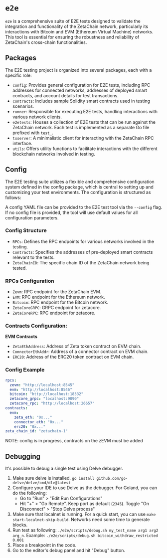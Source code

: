 # `e2e`

`e2e` is a comprehensive suite of E2E tests designed to validate the integration and functionality of the ZetaChain network, particularly its interactions with Bitcoin and EVM (Ethereum Virtual Machine) networks. This tool is essential for ensuring the robustness and reliability of ZetaChain's cross-chain functionalities.

## Packages
The E2E testing project is organized into several packages, each with a specific role:

- `config`: Provides general configuration for E2E tests, including RPC addresses for connected networks, addresses of deployed smart contracts, and account details for test transactions.
- `contracts`: Includes sample Solidity smart contracts used in testing scenarios.
- `runner`: Responsible for executing E2E tests, handling interactions with various network clients.
- `e2etests`: Houses a collection of E2E tests that can be run against the ZetaChain network. Each test is implemented as a separate Go file prefixed with `test_`.
- `txserver`: A minimalistic client for interacting with the ZetaChain RPC interface.
- `utils`: Offers utility functions to facilitate interactions with the different blockchain networks involved in testing.

## Config

The E2E testing suite utilizes a flexible and comprehensive configuration system defined in the config package, which is central to setting up and customizing your test environments. The configuration is structured as follows:

A config YAML file can be provided to the E2E test tool via the `--config` flag. If no config file is provided, the tool will use default values for all configuration parameters.

### Config Structure
- `RPCs`: Defines the RPC endpoints for various networks involved in the testing.
- `Contracts`: Specifies the addresses of pre-deployed smart contracts relevant to the tests.
- `ZetaChainID`: The specific chain ID of the ZetaChain network being tested.

### RPCs Configuration

- `Zevm`: RPC endpoint for the ZetaChain EVM.
- `EVM`: RPC endpoint for the Ethereum network.
- `Bitcoin`: RPC endpoint for the Bitcoin network.
- `ZetaCoreGRPC`: GRPC endpoint for zetacore.
- `ZetaCoreRPC`: RPC endpoint for zetacore.

### Contracts Configuration:

**EVM Contracts**
- `ZetaEthAddress`: Address of Zeta token contract on EVM chain.
- `ConnectorEthAddr`: Address of a connector contract on EVM chain.
- `ERC20`: Address of the ERC20 token contract on EVM chain.

### Config Example

```yaml
rpcs:
  zevm: "http://localhost:8545"
  evm: "http://localhost:8546"
  bitcoin: "http://localhost:18332"
  zetacore_grpc: "localhost:9090"
  zetacore_rpc: "http://localhost:26657"
contracts:
  evm:
    zeta_eth: "0x..."
    connector_eth: "0x..."
    erc20: "0x..."
zeta_chain_id: "zetachain-1"
```

NOTE: config is in progress, contracts on the zEVM must be added

## Debugging

It's possible to debug a single test using Delve debugger.

1. Make sure delve is installed. `go install github.com/go-delve/delve/cmd/dlv@latest`
2. Configure your IDE to use Delve as the debugger. For Goland, you can do the following:
    - Go to "Run" > "Edit Run Configurations"
    - Hit "+" > "Go Remote". Keep port as default (`2345`). Toggle "On Disconnect" > "Stop Delve process"
3. Make sure that localnet is running. For a quick start, you can use `make start-localnet-skip-build`.
   Networks need some time to generate blocks.
4. Run test as following: `./e2e/scripts/debug.sh my_test_name arg1 arg2 arg_n`.
   Example: `./e2e/scripts/debug.sh bitcoin_withdraw_restricted 0.001`
5. Place a breakpoint in the code.
6. Go to the editor's debug panel and hit "Debug" button.
